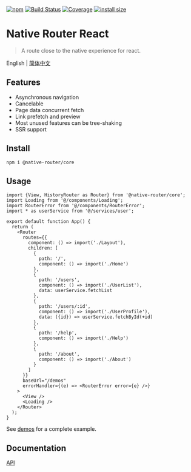 [![npm](https://img.shields.io/npm/v/@native-router/core.svg)](https://www.npmjs.com/package/@native-router/core)
[![Build Status](https://github.com/wmzy/@native-router/core/actions/workflows/ci.yml/badge.svg)](https://github.com/wmzy/@native-router/core/actions)
[![Coverage](https://img.shields.io/codecov/c/github/wmzy/@native-router/core.svg)](https://codecov.io/gh/wmzy/@native-router/core)
[![install size](https://packagephobia.now.sh/badge?p=@native-router/core)](https://packagephobia.now.sh/result?p=@native-router/core)

# Native Router React

> A route close to the native experience for react.

English | [简体中文](./README-zh_CN.md)

## Features

- Asynchronous navigation
- Cancelable
- Page data concurrent fetch
- Link prefetch and preview
- Most unused features can be tree-shaking
- SSR support

## Install

```bash
npm i @native-router/core
```

## Usage

```tsx
import {View, HistoryRouter as Router} from '@native-router/core';
import Loading from '@/components/Loading';
import RouterError from '@/components/RouterError';
import * as userService from '@/services/user';

export default function App() {
  return (
    <Router
      routes={{
        component: () => import('./Layout'),
        children: [
          {
            path: '/',
            component: () => import('./Home')
          },
          {
            path: '/users',
            component: () => import('./UserList'),
            data: userService.fetchList
          },
          {
            path: '/users/:id',
            component: () => import('./UserProfile'),
            data: ({id}) => userService.fetchById(+id)
          },
          {
            path: '/help',
            component: () => import('./Help')
          },
          {
            path: '/about',
            component: () => import('./About')
          }
        ]
      }}
      baseUrl="/demos"
      errorHandler={(e) => <RouterError error={e} />}
    >
      <View />
      <Loading />
    </Router>
  );
}

```
See [demos](/demos/) for a complete example.

## Documentation 

[API](https://wmzy.github.io/@native-router/core/modules.html)
